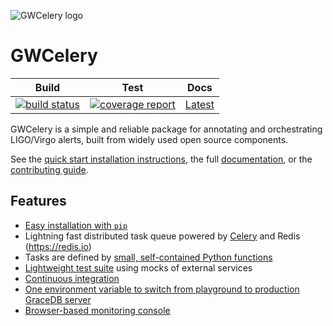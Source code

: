 ![GWCelery logo](doc/_static/logo-0.5x.png)

# GWCelery

| **Build** | **Test** | **Docs** |
| :-: | :-: | :-: |
| [![build status](https://git.ligo.org/emfollow/gwcelery/badges/master/build.svg)](https://git.ligo.org/emfollow/gwcelery/pipelines) | [![coverage report](https://git.ligo.org/emfollow/gwcelery/badges/master/coverage.svg)](https://emfollow.docs.ligo.org/gwcelery/htmlcov) | [Latest](https://emfollow.docs.ligo.org/gwcelery/) |

GWCelery is a simple and reliable package for annotating and orchestrating LIGO/Virgo alerts, built from widely used open source components.

See the [quick start installation instructions](https://emfollow.docs.ligo.org/gwcelery/quickstart.html), the full [documentation](https://emfollow.docs.ligo.org/gwcelery/), or the
[contributing guide](https://emfollow.docs.ligo.org/gwcelery/contributing.html).

## Features

 - [Easy installation with `pip`](https://emfollow.docs.ligo.org/gwcelery/quickstart.html)
 - Lightning fast distributed task queue powered by
   [Celery](http://celeryproject.org) and Redis (https://redis.io)
 - Tasks are defined by [small, self-contained Python functions](https://git.ligo.org/emfollow/gwcelery/tree/master/gwcelery/tasks)
 - [Lightweight test suite](https://git.ligo.org/emfollow/gwcelery/tree/master/gwcelery/tests) using mocks of external services
 - [Continuous integration](https://git.ligo.org/emfollow/gwcelery/pipelines)
 - [One environment variable to switch from playground to production GraceDB server](https://emfollow.docs.ligo.org/gwcelery/configuration.html)
 - [Browser-based monitoring console](https://emfollow.docs.ligo.org/gwcelery/monitoring.html)

